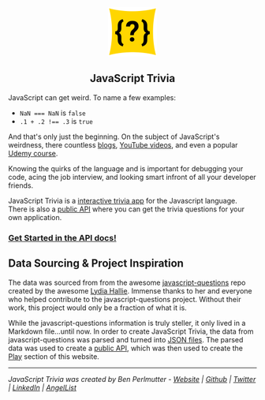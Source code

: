 <p align="center">
  <img src="/static/favicon.png" alt="JavaScript Trivia logo" width="100">
</p>

<h2 align="center">
  JavaScript Trivia
</h2>

JavaScript can get weird. To name a few examples: 
* `NaN === NaN` is `false` 
* `.1 + .2 !== .3` is `true`

And that's only just the beginning. On the subject of JavaScript's weirdness, there countless <a href="https://whatthefuck.is/" target="_blank">blogs</a>, <a href="https://www.youtube.com/watch?v=LYFTGQuwlh8" target="_blank" rel="noopener">YouTube videos</a>, and even a popular <a href="https://www.udemy.com/course/understand-javascript/?LSNPUBID=EXclnL5BfX4&ranEAID=EXclnL5BfX4&ranMID=39197&ranSiteID=EXclnL5BfX4-XHO858MvhVA.vPekTDaHXw&utm_medium=udemyads&utm_source=aff-campaign" target="_blank" rel="noopener">Udemy course</a>.

Knowing the quirks of the language and is important for debugging your code, acing the job interview, and looking smart infront of all your developer friends. 

JavaScript Trivia is a [interactive trivia app](/play) for the Javascript language. There is also a [public API](/api/getting-started) where you can get the trivia questions for your own application. 

### [Get Started in the API docs!](https://javascript-trivia.com)

## Data Sourcing & Project Inspiration
The data was sourced from from the awesome <a href="https://github.com/lydiahallie/javascript-questions" target="_blank" rel="noopener">javascript-questions</a> repo created by the awesome <a href="https://github.com/lydiahallie" target="_blank" rel="noopener">Lydia Hallie</a>. Immense thanks to her and everyone who helped contribute to the javascript-questions project. Without their work, this project would only be a fraction of what it is. 

While the javascript-questions information is truly steller, it only lived in a Markdown file...until now. In order to create JavaScript Trivia, the data from javascript-questions was parsed and turned into <a href="https://github.com/bpmutter/js-trivia-api/tree/master/questions" target="_blank" rel="noopener">JSON files</a>. The parsed data was used to create a [public API](/api), which was then used to create the [Play](/play) section of this website.


---
*JavaScript Trivia was created by Ben Perlmutter - <a href="https://ben.perlmutter.io" target="_blank" rel="noopener">Website</a> | <a href="https://github.com/bpmutter" target="_blank" rel="noopener">Github</a> | <a href="https://twitter.com/bpmutter" target="_blank" rel="noopener">Twitter</a> | <a href="https://www.linkedin.com/in/ben-perlmutter-a410228a/" target="_blank" rel="noopener">LinkedIn</a> | <a href="https://angel.co/u/ben-perlmutter-2" target="_blank" rel="noopener">AngelList</a>*
